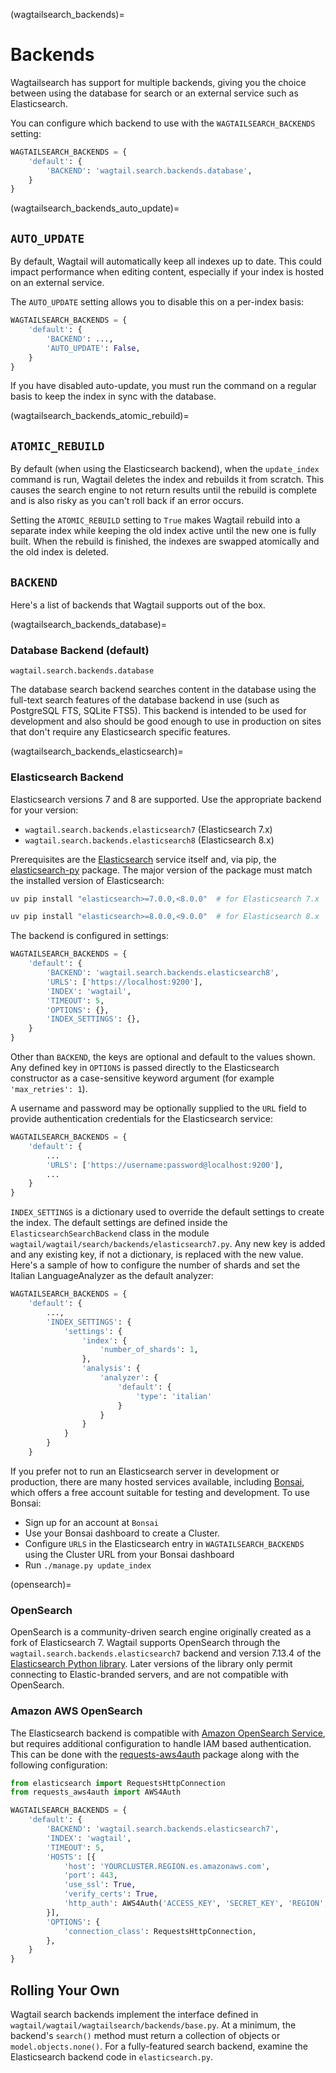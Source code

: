 (wagtailsearch_backends)=

# Backends

Wagtailsearch has support for multiple backends, giving you the choice between using the database for search or an external service such as Elasticsearch.

You can configure which backend to use with the `WAGTAILSEARCH_BACKENDS` setting:

```python
WAGTAILSEARCH_BACKENDS = {
    'default': {
        'BACKEND': 'wagtail.search.backends.database',
    }
}
```

(wagtailsearch_backends_auto_update)=

## `AUTO_UPDATE`

By default, Wagtail will automatically keep all indexes up to date. This could impact performance when editing content, especially if your index is hosted on an external service.

The `AUTO_UPDATE` setting allows you to disable this on a per-index basis:

```python
WAGTAILSEARCH_BACKENDS = {
    'default': {
        'BACKEND': ...,
        'AUTO_UPDATE': False,
    }
}
```

If you have disabled auto-update, you must run the [](update_index) command on a regular basis to keep the index in sync with the database.

(wagtailsearch_backends_atomic_rebuild)=

## `ATOMIC_REBUILD`

By default (when using the Elasticsearch backend), when the `update_index` command is run, Wagtail deletes the index and rebuilds it from scratch. This causes the search engine to not return results until the rebuild is complete and is also risky as you can't roll back if an error occurs.

Setting the `ATOMIC_REBUILD` setting to `True` makes Wagtail rebuild into a separate index while keeping the old index active until the new one is fully built. When the rebuild is finished, the indexes are swapped atomically and the old index is deleted.

## `BACKEND`

Here's a list of backends that Wagtail supports out of the box.

(wagtailsearch_backends_database)=

### Database Backend (default)

`wagtail.search.backends.database`

The database search backend searches content in the database using the full-text search features of the database backend in use (such as PostgreSQL FTS, SQLite FTS5).
This backend is intended to be used for development and also should be good enough to use in production on sites that don't require any Elasticsearch specific features.

(wagtailsearch_backends_elasticsearch)=

### Elasticsearch Backend

Elasticsearch versions 7 and 8 are supported. Use the appropriate backend for your version:

-   `wagtail.search.backends.elasticsearch7` (Elasticsearch 7.x)
-   `wagtail.search.backends.elasticsearch8` (Elasticsearch 8.x)

Prerequisites are the [Elasticsearch](https://www.elastic.co/downloads/elasticsearch) service itself and, via pip, the [elasticsearch-py](https://elasticsearch-py.readthedocs.io/) package. The major version of the package must match the installed version of Elasticsearch:

```sh
uv pip install "elasticsearch>=7.0.0,<8.0.0"  # for Elasticsearch 7.x
```

```sh
uv pip install "elasticsearch>=8.0.0,<9.0.0"  # for Elasticsearch 8.x
```

The backend is configured in settings:

```python
WAGTAILSEARCH_BACKENDS = {
    'default': {
        'BACKEND': 'wagtail.search.backends.elasticsearch8',
        'URLS': ['https://localhost:9200'],
        'INDEX': 'wagtail',
        'TIMEOUT': 5,
        'OPTIONS': {},
        'INDEX_SETTINGS': {},
    }
}
```

Other than `BACKEND`, the keys are optional and default to the values shown. Any defined key in `OPTIONS` is passed directly to the Elasticsearch constructor as a case-sensitive keyword argument (for example `'max_retries': 1`).

A username and password may be optionally supplied to the `URL` field to provide authentication credentials for the Elasticsearch service:

```python
WAGTAILSEARCH_BACKENDS = {
    'default': {
        ...
        'URLS': ['https://username:password@localhost:9200'],
        ...
    }
}
```

`INDEX_SETTINGS` is a dictionary used to override the default settings to create the index. The default settings are defined inside the `ElasticsearchSearchBackend` class in the module `wagtail/wagtail/search/backends/elasticsearch7.py`. Any new key is added and any existing key, if not a dictionary, is replaced with the new value. Here's a sample of how to configure the number of shards and set the Italian LanguageAnalyzer as the default analyzer:

```python
WAGTAILSEARCH_BACKENDS = {
    'default': {
        ...,
        'INDEX_SETTINGS': {
            'settings': {
                'index': {
                    'number_of_shards': 1,
                },
                'analysis': {
                    'analyzer': {
                        'default': {
                            'type': 'italian'
                        }
                    }
                }
            }
        }
    }
```

If you prefer not to run an Elasticsearch server in development or production, there are many hosted services available, including [Bonsai](https://bonsai.io/), which offers a free account suitable for testing and development. To use Bonsai:

-   Sign up for an account at `Bonsai`
-   Use your Bonsai dashboard to create a Cluster.
-   Configure `URLS` in the Elasticsearch entry in `WAGTAILSEARCH_BACKENDS` using the Cluster URL from your Bonsai dashboard
-   Run `./manage.py update_index`

(opensearch)=

### OpenSearch

OpenSearch is a community-driven search engine originally created as a fork of Elasticsearch 7. Wagtail supports OpenSearch through the `wagtail.search.backends.elasticsearch7` backend and version 7.13.4 of the [Elasticsearch Python library](https://pypi.org/project/elasticsearch/). Later versions of the library only permit connecting to Elastic-branded servers, and are not compatible with OpenSearch.

### Amazon AWS OpenSearch

The Elasticsearch backend is compatible with [Amazon OpenSearch Service](https://aws.amazon.com/opensearch-service/), but requires additional configuration to handle IAM based authentication. This can be done with the [requests-aws4auth](https://pypi.org/project/requests-aws4auth/) package along with the following configuration:

```python
from elasticsearch import RequestsHttpConnection
from requests_aws4auth import AWS4Auth

WAGTAILSEARCH_BACKENDS = {
    'default': {
        'BACKEND': 'wagtail.search.backends.elasticsearch7',
        'INDEX': 'wagtail',
        'TIMEOUT': 5,
        'HOSTS': [{
            'host': 'YOURCLUSTER.REGION.es.amazonaws.com',
            'port': 443,
            'use_ssl': True,
            'verify_certs': True,
            'http_auth': AWS4Auth('ACCESS_KEY', 'SECRET_KEY', 'REGION', 'es'),
        }],
        'OPTIONS': {
            'connection_class': RequestsHttpConnection,
        },
    }
}
```

## Rolling Your Own

Wagtail search backends implement the interface defined in `wagtail/wagtail/wagtailsearch/backends/base.py`. At a minimum, the backend's `search()` method must return a collection of objects or `model.objects.none()`. For a fully-featured search backend, examine the Elasticsearch backend code in `elasticsearch.py`.
